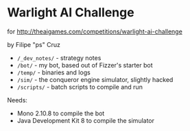 Warlight AI Challenge
=====================

for http://theaigames.com/competitions/warlight-ai-challenge

by Filipe "ps" Cruz

* ``/_dev_notes/`` - strategy notes
* ``/bot/`` - my bot, based out of Fizzer's starter bot
* ``/temp/`` - binaries and logs
* ``/sim/`` - the conqueror engine simulator, slightly hacked
* ``/scripts/`` - batch scripts to compile and run


Needs:
* Mono 2.10.8 to compile the bot
* Java Development Kit 8 to compile the simulator


